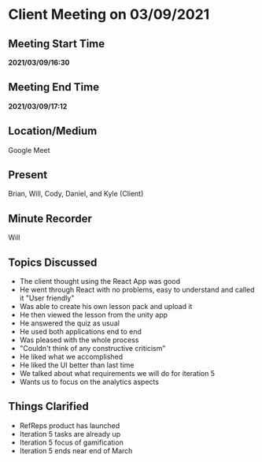 # Client Meeting on 03/09/2021

## Meeting Start Time

**2021/03/09/16:30**

## Meeting End Time

**2021/03/09/17:12**

## Location/Medium

Google Meet

## Present

Brian, Will, Cody, Daniel, and Kyle (Client)

## Minute Recorder

Will

## Topics Discussed
- The client thought using the React App was good
- He went through React with no problems, easy to understand and called it "User friendly"
- Was able to create his own lesson pack and upload it
- He then viewed the lesson from the unity app
- He answered the quiz as usual
- He used both applications end to end
- Was pleased with the whole process
- "Couldn't think of any constructive criticism" 
- He liked what we accomplished
- He liked the UI better than last time
- We talked about what requirements we will do for iteration 5
- Wants us to focus on the analytics aspects

## Things Clarified

- RefReps product has launched
- Iteration 5 tasks are already up
- Iteration 5 focus of gamification
- Iteration 5 ends near end of March
